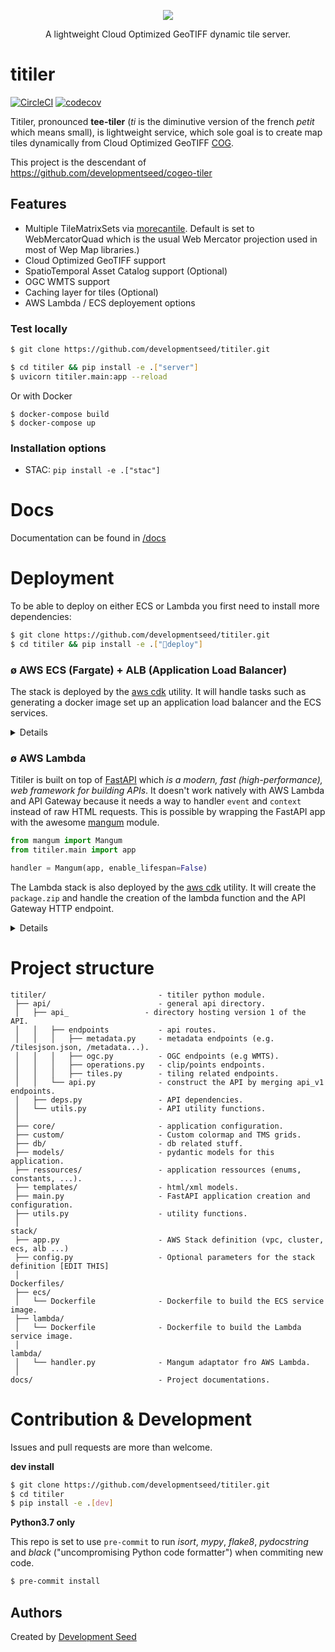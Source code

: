
<p align="center">
  <img src="https://user-images.githubusercontent.com/10407788/84913491-99c3ac80-b088-11ea-846d-75db9e3ab31c.jpg"/>
  <p align="center">A lightweight Cloud Optimized GeoTIFF dynamic tile server.</p>
</p>

# titiler

[![CircleCI](https://circleci.com/gh/developmentseed/titiler.svg?style=svg)](https://circleci.com/gh/developmentseed/titiler)
[![codecov](https://codecov.io/gh/developmentseed/titiler/branch/master/graph/badge.svg)](https://codecov.io/gh/developmentseed/titiler)

Titiler, pronounced **tee-tiler** (*ti* is the diminutive version of the french *petit* which means small), is lightweight service, which sole goal is to create map tiles dynamically from Cloud Optimized GeoTIFF [COG](cogeo.org).

This project is the descendant of https://github.com/developmentseed/cogeo-tiler

## Features

- Multiple TileMatrixSets via [morecantile](https://github.com/developmentseed/morecantile). Default is set to WebMercatorQuad which is the usual Web Mercator projection used in most of Wep Map libraries.)
- Cloud Optimized GeoTIFF support
- SpatioTemporal Asset Catalog support (Optional)
- OGC WMTS support
- Caching layer for tiles (Optional)
- AWS Lambda / ECS deployement options

### Test locally
```bash
$ git clone https://github.com/developmentseed/titiler.git

$ cd titiler && pip install -e .["server"]
$ uvicorn titiler.main:app --reload
```
Or with Docker
```
$ docker-compose build
$ docker-compose up 
```

### Installation options
 
- STAC: `pip install -e .["stac"]`


# Docs

Documentation can be found in [/docs](docs/)


# Deployment

To be able to deploy on either ECS or Lambda you first need to install more dependencies:

```bash
$ git clone https://github.com/developmentseed/titiler.git
$ cd titiler && pip install -e .["deploy"]
```

### ø AWS ECS (Fargate) + ALB (Application Load Balancer)
The stack is deployed by the [aws cdk](https://aws.amazon.com/cdk/) utility. It will handle tasks such as generating a docker image set up an application load balancer and the ECS services.

<details>

1. Instal cdk and set up CDK in your AWS account - Only need once per account
```bash
$ npm install cdk -g

$ cdk bootstrap # Deploys the CDK toolkit stack into an AWS environment

# in specific region
$ cdk bootstrap aws://${AWS_ACCOUNT_ID}/eu-central-1
```

2. Pre-Generate CFN template
```bash
$ cdk synth  # Synthesizes and prints the CloudFormation template for this stack
```

3. Edit [stack/config.py](stack/config.py)

```python
PROJECT_NAME = os.environ.get("PROJECT", "titiler")
STAGE = os.environ.get("STAGE", "dev")

# // Service config
# Min/Max Number of ECS images
MIN_ECS_INSTANCES = 2
MAX_ECS_INSTANCES = 50

# CPU value      |   Memory value
# 256 (.25 vCPU) | 0.5 GB, 1 GB, 2 GB
# 512 (.5 vCPU)  | 1 GB, 2 GB, 3 GB, 4 GB
# 1024 (1 vCPU)  | 2 GB, 3 GB, 4 GB, 5 GB, 6 GB, 7 GB, 8 GB
# 2048 (2 vCPU)  | Between 4 GB and 16 GB in 1-GB increments
# 4096 (4 vCPU)  | Between 8 GB and 30 GB in 1-GB increments
TASK_CPU = 1024
TASK_MEMORY = 2048
```

4. Deploy  
```bash
$ cdk deploy titiler-ecs-dev # Deploys the stack(s) titiler-ecs-dev in stack/app.py
```

</details>


### ø AWS Lambda 

Titiler is built on top of [FastAPI](https://github.com/tiangolo/fastapi) which *is a modern, fast (high-performance), web framework for building APIs*. It doesn't work natively with AWS Lambda and API Gateway because it needs a way to handler `event` and `context` instead of raw HTML requests. This is possible by wrapping the FastAPI app with the awesome [mangum](https://github.com/erm/mangum) module.


```python
from mangum import Mangum
from titiler.main import app

handler = Mangum(app, enable_lifespan=False)
```

The Lambda stack is also deployed by the [aws cdk](https://aws.amazon.com/cdk/) utility. It will create the `package.zip` and handle the creation of the lambda function and the API Gateway HTTP endpoint.

<details>

1. Instal cdk and set up CDK in your AWS account - Only need once per account
```bash
$ npm install cdk -g

$ cdk bootstrap # Deploys the CDK toolkit stack into an AWS environment

# in specific region
$ cdk bootstrap aws://${AWS_ACCOUNT_ID}/eu-central-1
```

2. Pre-Generate CFN template
```bash
$ cdk synth  # Synthesizes and prints the CloudFormation template for this stack
```

3. Edit [stack/config.py](stack/config.py)

```python
PROJECT_NAME = "titiler"
PROJECT_NAME = os.environ.get("PROJECT", "titiler")
...
TIMEOUT: int = 10
MEMORY: int = 512
MAX_CONCURRENT: int = 500
```

4. Deploy  
```bash
$ cdk deploy titiler-lambda-dev # Deploys the stack(s) titiler-lambda-dev in stack/app.py

# in specific region
$ AWS_DEFAULT_REGION=eu-central-1 AWS_REGION=eu-central-1 cdk deploy titiler-lambda-dev 
```

</details>

# Project structure

```
titiler/                         - titiler python module.
 ├── api/                        - general api directory.
 │   ├── api_                 - directory hosting version 1 of the API.
 │   │   ├── endpoints           - api routes.
 │   │   │   ├── metadata.py     - metadata endpoints (e.g. /tilesjson.json, /metadata...).
 │   │   │   ├── ogc.py          - OGC endpoints (e.g WMTS).
 │   │   │   ├── operations.py   - clip/points endpoints.
 │   │   │   ├── tiles.py        - tiling related endpoints.
 │   │   └── api.py              - construct the API by merging api_v1 endpoints.
 │   ├── deps.py                 - API dependencies.
 │   └── utils.py                - API utility functions.
 │
 ├── core/                       - application configuration.
 ├── custom/                     - Custom colormap and TMS grids.
 ├── db/                         - db related stuff.
 ├── models/                     - pydantic models for this application.
 ├── ressources/                 - application ressources (enums, constants, ...).
 ├── templates/                  - html/xml models.
 ├── main.py                     - FastAPI application creation and configuration.
 ├── utils.py                    - utility functions.
 │
stack/
 ├── app.py                      - AWS Stack definition (vpc, cluster, ecs, alb ...)
 ├── config.py                   - Optional parameters for the stack definition [EDIT THIS]
 │
Dockerfiles/
 ├── ecs/
 │   └── Dockerfile              - Dockerfile to build the ECS service image.
 ├── lambda/
 │   └── Dockerfile              - Dockerfile to build the Lambda service image.
 │
lambda/
 │   └── handler.py              - Mangum adaptator fro AWS Lambda.
 │
docs/                            - Project documentations.

```

# Contribution & Development

Issues and pull requests are more than welcome.

**dev install**

```bash
$ git clone https://github.com/developmentseed/titiler.git
$ cd titiler
$ pip install -e .[dev]
```

**Python3.7 only**

This repo is set to use `pre-commit` to run *isort*, *mypy*, *flake8*, *pydocstring* and *black* ("uncompromising Python code formatter") when commiting new code.

```bash
$ pre-commit install
```

## Authors
Created by [Development Seed](<http://developmentseed.org>)

